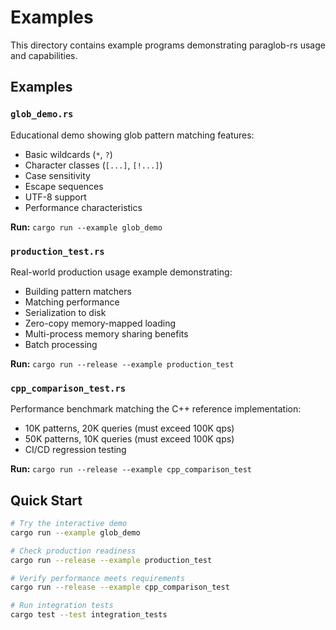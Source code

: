 # Examples

This directory contains example programs demonstrating paraglob-rs usage and capabilities.

## Examples

### `glob_demo.rs`
Educational demo showing glob pattern matching features:
- Basic wildcards (`*`, `?`)
- Character classes (`[...]`, `[!...]`)
- Case sensitivity
- Escape sequences
- UTF-8 support
- Performance characteristics

**Run:** `cargo run --example glob_demo`

### `production_test.rs`
Real-world production usage example demonstrating:
- Building pattern matchers
- Matching performance
- Serialization to disk
- Zero-copy memory-mapped loading
- Multi-process memory sharing benefits
- Batch processing

**Run:** `cargo run --release --example production_test`

### `cpp_comparison_test.rs`
Performance benchmark matching the C++ reference implementation:
- 10K patterns, 20K queries (must exceed 100K qps)
- 50K patterns, 10K queries (must exceed 100K qps)
- CI/CD regression testing

**Run:** `cargo run --release --example cpp_comparison_test`

## Quick Start

```bash
# Try the interactive demo
cargo run --example glob_demo

# Check production readiness
cargo run --release --example production_test

# Verify performance meets requirements
cargo run --release --example cpp_comparison_test

# Run integration tests
cargo test --test integration_tests
```
